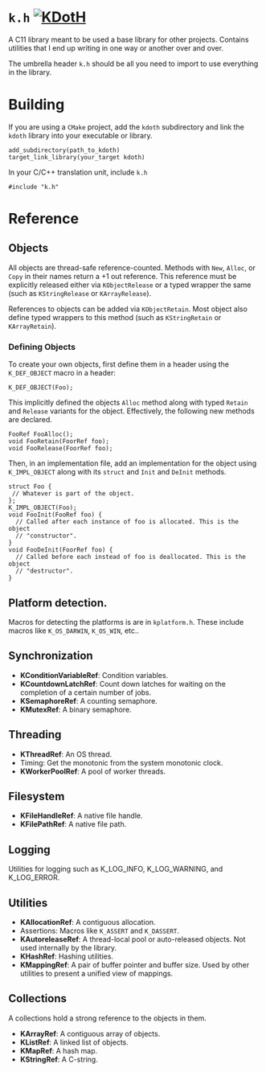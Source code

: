 # `k.h` [![KDotH](https://github.com/chinmaygarde/kdoth/actions/workflows/cmake.yml/badge.svg?branch=main)](https://github.com/chinmaygarde/kdoth/actions/workflows/cmake.yml)

A C11 library meant to be used a base library for other projects. Contains
utilities that I end up writing in one way or another over and over.

The umbrella header `k.h` should be all you need to import to use everything in
the library.

# Building

If you are using a `CMake` project, add the `kdoth` subdirectory and link the
`kdoth` library into your executable or library.

```
add_subdirectory(path_to_kdoth)
target_link_library(your_target kdoth)
```

In your C/C++ translation unit, include `k.h`

```
#include "k.h"
```

# Reference

## Objects

All objects are thread-safe reference-counted. Methods with `New`, `Alloc`, or
`Copy` in their names return a +1 out reference. This reference must be
explicitly released either via `KObjectRelease` or a typed wrapper the same
(such as `KStringRelease` or `KArrayRelease`).

References to objects can be added via `KObjectRetain`. Most object also define
typed wrappers to this method (such as `KStringRetain` or `KArrayRetain`).

### Defining Objects

To create your own objects, first define them in a header using the
`K_DEF_OBJECT` macro in a header:

```
K_DEF_OBJECT(Foo);
```

This implicitly defined the objects `Alloc` method along with typed `Retain` and
`Release` variants for the object. Effectively, the following new methods are
declared.

```
FooRef FooAlloc();
void FooRetain(FoorRef foo);
void FooRelease(FoorRef foo);
```

Then, in an implementation file, add an implementation for the object using
`K_IMPL_OBJECT` along with its `struct` and `Init` and `DeInit` methods.

```
struct Foo {
 // Whatever is part of the object.
};
K_IMPL_OBJECT(Foo);
void FooInit(FooRef foo) {
  // Called after each instance of foo is allocated. This is the object
  // "constructor".
}
void FooDeInit(FoorRef foo) {
  // Called before each instead of foo is deallocated. This is the object
  // "destructor".
}
```

## Platform detection.

Macros for detecting the platforms is are in `kplatform.h`. These include macros
like `K_OS_DARWIN`, `K_OS_WIN`, etc..

## Synchronization

* **KConditionVariableRef**: Condition variables.
* **KCountdownLatchRef**: Count down latches for waiting on the completion of a
  certain number of jobs.
* **KSemaphoreRef**: A counting semaphore.
* **KMutexRef**: A binary semaphore.

## Threading

* **KThreadRef**: An OS thread.
* Timing: Get the monotonic from the system monotonic clock.
* **KWorkerPoolRef**: A pool of worker threads.

## Filesystem

* **KFileHandleRef**: A native file handle.
* **KFilePathRef**: A native file path.

## Logging

Utilities for logging such as K_LOG_INFO, K_LOG_WARNING, and K_LOG_ERROR.

## Utilities

* **KAllocationRef**: A contiguous allocation.
* Assertions: Macros like `K_ASSERT` and `K_DASSERT`.
* **KAutoreleaseRef**: A thread-local pool or auto-released objects. Not used
  internally by the library.
* **KHashRef**: Hashing utilities.
* **KMappingRef**: A pair of buffer pointer and buffer size. Used by other utilities
  to present a unified view of mappings.

## Collections

A collections hold a strong reference to the objects in them.

* **KArrayRef**: A contiguous array of objects.
* **KListRef**: A linked list of objects.
* **KMapRef**: A hash map.
* **KStringRef**: A C-string.
